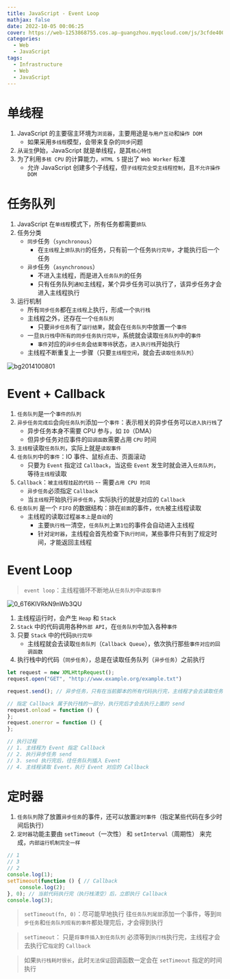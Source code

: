 ```yaml
---
title: JavaScript - Event Loop
mathjax: false
date: 2022-10-05 00:06:25
cover: https://web-1253868755.cos.ap-guangzhou.myqcloud.com/js/3cfde400-5298-11ea-9f39-aab161ef8f69.png
categories:
  - Web
  - JavaScript
tags:
  - Infrastructure
  - Web
  - JavaScript
---
```


# 单线程

1. JavaScript 的主要宿主环境为`浏览器`，主要用途是`与用户互动`和`操作 DOM`
   - 如果采用`多线程`模型，会带来复杂的`同步`问题
2. 从`诞生`伊始，JavaScript 就是单线程，是其`核心特性`
3. 为了利用`多核 CPU` 的计算能力，`HTML 5` 提出了 `Web Worker` 标准
   - 允许 JavaScript 创建多个子线程，但`子线程完全受主线程控制`，且`不允许操作 DOM`

<!-- more -->

# 任务队列

1. JavaScript 在`单线程`模式下，所有任务都需要`排队`
2. 任务分类
   - `同步`任务（`synchronous`）
     - 在`主线程`上`排队执行`的任务，只有前一个任务`执行完毕`，才能执行后一个任务
   - `异步`任务（`asynchronous`）
     - 不进入主线程，而是进入`任务队列`的任务
     - 只有任务队列`通知`主线程，某个异步任务可以执行了，该异步任务才会进入主线程执行
3. 运行机制
   - 所有`同步任务`都在`主线程`上执行，形成一个`执行栈`
   - 主线程之外，还存在一个`任务队列`
     - 只要`异步任务`有了`运行结果`，就会在`任务队列`中放置一个`事件`
   - 一旦`执行栈`中`所有的同步任务执行完毕`，系统就会读取`任务队列`中的`事件`
     - `事件`对应的`异步任务`会`结束等待`状态，`进入执行栈`开始执行
   - 主线程不断重复上一步骤（只要`主线程空闲`，就会去`读取任务队列`）

![bg2014100801](https://web-1253868755.cos.ap-guangzhou.myqcloud.com/js/bg2014100801.jpg)

# Event + Callback

1. `任务队列`是一个`事件的队列`
2. `异步任务完成后`会向`任务队列`添加一个`事件`：表示相关的异步任务可以`进入执行栈`了
   - 异步任务本身不需要 CPU 参与，如 `IO`（DMA）
   - 但异步任务对应事件的`回调函数`需要占用 `CPU` 时间
3. `主线程`读取`任务队列`，实际上就是`读取事件`
4. `任务队列`中的`事件`：IO 事件、鼠标点击、页面滚动
   - 只要为 `Event` 指定过 `Callback`，当这些 `Event` 发生时就会进入`任务队列`，等待`主线程`读取
5. `Callback`：`被主线程挂起的代码` -- 需要`占用 CPU 时间`
   - `异步任务`必须指定 `Callback`
   - 当`主线程`开始执行`异步任务`，实际执行的就是对应的 `Callback`
6. `任务队列` 是一个 `FIFO` 的数据结构：排在`前面`的事件，`优先`被主线程读取
   - 主线程的读取过程`基本上`是`自动`的
     - 主要`执行栈`一清空，`任务队列`上`第1位`的事件会自动进入主线程 
     - 针对`定时器`，主线程会首先检查下`执行时间`，某些事件只有到了规定时间，才能返回主线程

# Event Loop

> `event loop`：主线程循环不断地从`任务队列`中`读取事件`

![0_6T6KIVRkN9nWb3QU](https://web-1253868755.cos.ap-guangzhou.myqcloud.com/js/0_6T6KIVRkN9nWb3QU.gif)

1. 主线程运行时，会产生 `Heap` 和 `Stack`
2. `Stack` 中的代码调用各种`外部 API`，在`任务队列`中加入各种`事件`
3. 只要 `Stack` 中的代码`执行完毕`
   - 主线程就会去读取`任务队列`（`Callback Queue`），依次执行那些`事件对应的回调函数`
4. 执行栈中的代码（`同步任务`），总是在读取任务队列（`异步任务`）之前执行

```javascript
let request = new XMLHttpRequest();
request.open("GET", "http://www.example.org/example.txt")

request.send(); // 异步任务，只有在当前脚本的所有代码执行完，主线程才会去读取任务队列

// 指定 Callback 属于执行栈的一部分，执行完后才会去执行上面的 send
request.onload = function () {
};
request.onerror = function () {
};

// 执行过程
// 1. 主线程为 Event 指定 Callback
// 2. 执行异步任务 send
// 3. send 执行完后，往任务队列插入 Event
// 4. 主线程读取 Event，执行 Event 对应的 Callback
```

# 定时器

1. `任务队列`除了放置`异步任务`的事件，还可以放置`定时事件`（指定某些代码在多少时间后执行）
2. `定时器`功能主要由 `setTimeout`（一次性） 和 `setInterval`（周期性） 来完成，`内部运行机制完全一样`

```javascript
// 1
// 3
// 2
console.log(1);
setTimeout(function () { // Callback
    console.log(2);
}, 0); // 当前代码执行完（执行栈清空）后，立即执行 Callback
console.log(3);
```

> `setTimeout(fn, 0)`：尽可能早地执行
> 往`任务队列尾部`添加一个事件，等到`同步任务`和`任务队列现有的事件`都处理完后，才会得到执行

> `setTimeout`： 只是`将事件插入到任务队列`
> 必须等到`执行栈`执行完，主线程才会去执行它`指定`的 `Callback`

> 如果`执行栈耗时很长`，此时`无法保证`回调函数一定会在 `setTimeout` 指定的时间执行
